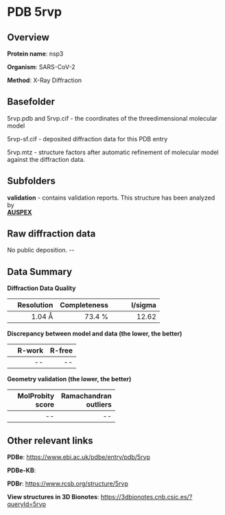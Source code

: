# PDB 5rvp

## Overview

**Protein name**: nsp3

**Organism**: SARS-CoV-2

**Method**: X-Ray Diffraction



## Basefolder

5rvp.pdb and 5rvp.cif - the coordinates of the threedimensional molecular model

5rvp-sf.cif - deposited diffraction data for this PDB entry

5rvp.mtz - structure factors after automatic refinement of molecular model against the diffraction data.

## Subfolders





**validation** - contains validation reports. This structure has been analyzed by <br>[**AUSPEX**](https://github.com/thorn-lab/coronavirus_structural_task_force/tree/master/pdb/nsp3/SARS-CoV-2/5rvp/validation/auspex)     



## Raw diffraction data

No public deposition. --<br> 

## Data Summary
**Diffraction Data Quality**

|   | Resolution | Completeness| I/sigma |
|---|-------------:|----------------:|--------------:|
|   |1.04 Å|73.4  %|<img width=50/>12.62|

**Discrepancy between model and data (the lower, the better)**

|   | **R-work**| **R-free**   
|---|-------------:|----------------:|           
||--|--|

**Geometry validation (the lower, the better)**

|   |**MolProbity<br>score**| **Ramachandran<br>outliers** 
|---|-------------:|----------------:|
||--|--|

 

 



## Other relevant links 
**PDBe**:  https://www.ebi.ac.uk/pdbe/entry/pdb/5rvp

**PDBe-KB**:  
 
**PDBr**: https://www.rcsb.org/structure/5rvp 

**View structures in 3D Bionotes**: https://3dbionotes.cnb.csic.es/?queryId=5rvp

